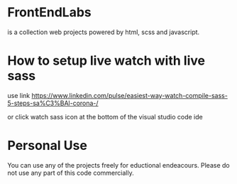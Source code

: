 # FrontEndLabs
is a collection web projects powered by html, scss and javascript.

# How to setup live watch with live sass
use link https://www.linkedin.com/pulse/easiest-way-watch-compile-sass-5-steps-sa%C3%BAl-corona-/

or click watch sass icon at the bottom of the visual studio code ide

# Personal Use
You can use any of the projects freely for eductional endeacours.
Please do not use any part of this code commercially.
